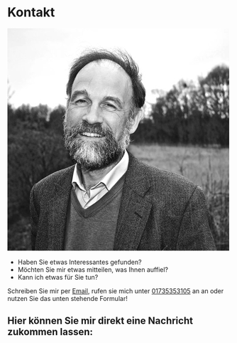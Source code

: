 # Kontakt

<img class="contact" src="../_ressources/contacts/georg.jpg">

- Haben Sie etwas Interessantes gefunden?
- Möchten Sie mir etwas mitteilen, was Ihnen auffiel?
- Kann ich etwas für Sie tun?

Schreiben Sie mir per [Email](mailto:gewalo@yahoo.de), rufen sie mich unter [01735353105](tel:+491735353105) an an oder nutzen Sie das unten stehende Formular!

## Hier können Sie mir direkt eine Nachricht zukommen lassen: